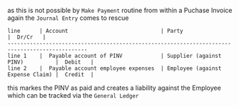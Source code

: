 as this is not possible by `Make Payment` routine from within a Puchase Invoice again the `Journal Entry` comes to rescue


```
line      | Account                             | Party                            |  Dr/Cr   |
-----------------------------------------------------------------------------------------------
line 1    |  Payable account of PINV            | Supplier (against PINV)          |  Debit   |   
line 2    |  Payable account employee expenses  | Employee (against Expense Claim) |  Credit  |  
```

this markes the PINV as paid and creates a liability against the Employee which can be tracked via the `General Ledger`
